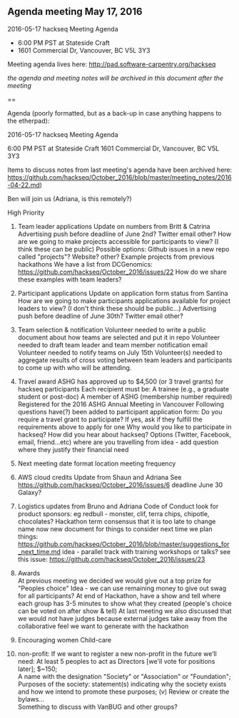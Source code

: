 ## Agenda meeting May 17, 2016

2016-05-17 hackseq Meeting Agenda
* 6:00 PM PST at Stateside Craft
* 1601 Commercial Dr, Vancouver, BC V5L 3Y3

Meeting agenda lives here: http://pad.software-carpentry.org/hackseq

*the agenda and meeting notes will be archived in this document after the meeting*

==

Agenda (poorly formatted, but as a back-up in case anything happens to the etherpad):

2016-05-17 hackseq Meeting Agenda

6:00 PM PST at Stateside Craft
1601 Commercial Dr, Vancouver, BC V5L 3Y3

Items to discuss
notes from last meeting's agenda have been archived here: https://github.com/hackseq/October_2016/blob/master/meeting_notes/2016-04-22.md)

Ben will join us (Adriana, is this remotely?)

High Priority

1. Team leader applications 
Update on numbers from Britt & Catrina
Advertising push before deadline of June 2nd?
Twitter
email
other?
How are we going to make projects accessible for participants to view? (I think these can be public)
      Possible options:
Github issues in a new repo called "projects"?
Website? 
other?
Example projects from previous hackathons
We have a list from DCGenomics: https://github.com/hackseq/October_2016/issues/22
How do we share these examples with team leaders?

2. Participant applications
Update on application form status from Santina
How are we going to make participants applications available for project leaders to view? (I don't think these should be public...)
Advertising push before deadline of June 30th?
Twitter
email
other?

3. Team selection & notification
Volunteer needed to write a public document about how teams are selected and put it in repo
Volunteer needed to draft team leader and team member notification email
Volunteer needed to notify teams on July 15th
Volunteer(s) needed to aggregate results of cross voting between team leaders and participants to come up with who will be attending.

4. Travel award
 ASHG has approved up to $4,500 (or 3 travel grants) for hackseq participants
Each recipient must be:
A trainee (e.g., a graduate student or post-doc)
A member of ASHG (membership number required)
Registered for the 2016 ASHG Annual Meeting in Vancouver
Following questions have(?) been added to participant application form:
Do you require a travel grant to participate? If yes, ask if they fulfill the requirements above to apply for one
Why would you like to participate in hackseq?
How did you hear about hackseq? Options (Twitter, Facebook, email, friend...etc)
where are you travelling from
idea - add question where they justify their financial need

5. Next meeting
date
format
location
meeting frequency

6. AWS cloud credits 
Update from Shaun and Adriana
See https://github.com/hackseq/October_2016/issues/6
deadline June 30 
Galaxy?

7.  Logistics
updates from Bruno and Adriana
Code of Conduct
look for product sponsors: eg redbull - monster, clif, terra chips, chipotle, chocolates?
Hackathon term
consensus that it is too late to change name now
new document for things to consider next time we plan things: https://github.com/hackseq/October_2016/blob/master/suggestions_for_next_time.md
idea - parallel track with training workshops or talks? see this issue: https://github.com/hackseq/October_2016/issues/23

8. Awards  
At previous meeting we decided we would give out a top prize for "Peoples choice"
Idea - we can use remaining money to give out swag for all participants?
At end of Hackathon, have a show and tell where each group has 3-5 minutes to show what they created (people's choice can be voted on after show & tell)
At last meeting we also discussed that we would not have judges because external judges take away from the collaborative feel we want to generate with the hackathon

9. Encouraging women
Child-care

9. non-profit: 
If we want to register a new non-profit in the future we’ll need: 
At least 5 peoples to act as Directors [we'll vote for positions later]; 
$~150;  
A name with the designation "Society" or "Association" or "Foundation"; 
Purposes of the society: statement(s) indicating why the society exists and how we intend to promote these purposes; (v) Review or create the bylaws...  
Something to discuss with VanBUG and other groups?
